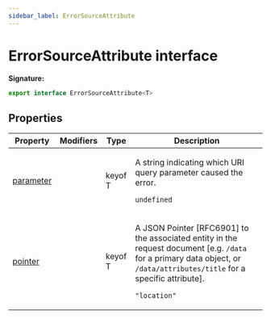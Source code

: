 ```yaml
---
sidebar_label: ErrorSourceAttribute
---
```

# ErrorSourceAttribute interface

**Signature:**

```typescript
export interface ErrorSourceAttribute<T> 
```

## Properties

|  Property | Modifiers | Type | Description |
|  --- | --- | --- | --- |
|  [parameter](./ts-japi.errorsourceattribute.parameter.md) |  | keyof T | <p>A string indicating which URI query parameter caused the error.</p><p> <code>undefined</code></p> |
|  [pointer](./ts-japi.errorsourceattribute.pointer.md) |  | keyof T | <p>A JSON Pointer \[RFC6901\] to the associated entity in the request document \[e.g. <code>/data</code> for a primary data object, or <code>/data/attributes/title</code> for a specific attribute\].</p><p> <code>&quot;location&quot;</code></p> |

